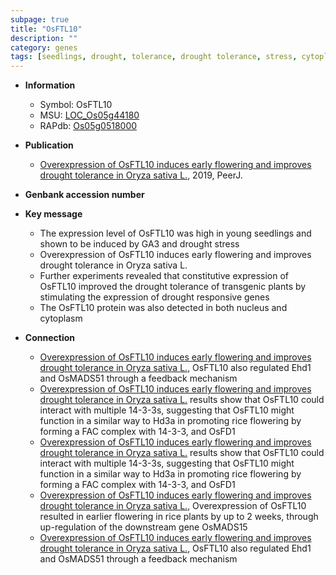 ```yaml
---
subpage: true
title: "OsFTL10"
description: ""
category: genes
tags: [seedlings, drought, tolerance, drought tolerance, stress, cytoplasm, nucleus, drought stress]
---
```


* **Information**  
    + Symbol: OsFTL10  
    + MSU: [LOC_Os05g44180](http://rice.plantbiology.msu.edu/cgi-bin/ORF_infopage.cgi?orf=LOC_Os05g44180)  
    + RAPdb: [Os05g0518000](http://rapdb.dna.affrc.go.jp/viewer/gbrowse_details/irgsp1?name=Os05g0518000)  

* **Publication**  
    + [Overexpression of OsFTL10 induces early flowering and improves drought tolerance in Oryza sativa L.](http://www.ncbi.nlm.nih.gov/pubmed?term=Overexpression+of+OsFTL10+induces+early+flowering+and+improves+drought+tolerance+in+Oryza+sativa+L.%5BTitle%5D), 2019, PeerJ.

* **Genbank accession number**  

* **Key message**  
    + The expression level of OsFTL10 was high in young seedlings and shown to be induced by GA3 and drought stress
    + Overexpression of OsFTL10 induces early flowering and improves drought tolerance in Oryza sativa L.
    + Further experiments revealed that constitutive expression of OsFTL10 improved the drought tolerance of transgenic plants by stimulating the expression of drought responsive genes
    + The OsFTL10 protein was also detected in both nucleus and cytoplasm

* **Connection**  
    + [Overexpression of OsFTL10 induces early flowering and improves drought tolerance in Oryza sativa L.](http://www.ncbi.nlm.nih.gov/pubmed?term=Overexpression+of+OsFTL10+induces+early+flowering+and+improves+drought+tolerance+in+Oryza+sativa+L.%5BTitle%5D),  OsFTL10 also regulated Ehd1 and OsMADS51 through a feedback mechanism
    + [Overexpression of OsFTL10 induces early flowering and improves drought tolerance in Oryza sativa L.](BiFC) results show that OsFTL10 could interact with multiple 14-3-3s, suggesting that OsFTL10 might function in a similar way to Hd3a in promoting rice flowering by forming a FAC complex with 14-3-3, and OsFD1
    + [Overexpression of OsFTL10 induces early flowering and improves drought tolerance in Oryza sativa L.](BiFC) results show that OsFTL10 could interact with multiple 14-3-3s, suggesting that OsFTL10 might function in a similar way to Hd3a in promoting rice flowering by forming a FAC complex with 14-3-3, and OsFD1
    + [Overexpression of OsFTL10 induces early flowering and improves drought tolerance in Oryza sativa L.](http://www.ncbi.nlm.nih.gov/pubmed?term=Overexpression+of+OsFTL10+induces+early+flowering+and+improves+drought+tolerance+in+Oryza+sativa+L.%5BTitle%5D),  Overexpression of OsFTL10 resulted in earlier flowering in rice plants by up to 2 weeks, through up-regulation of the downstream gene OsMADS15
    + [Overexpression of OsFTL10 induces early flowering and improves drought tolerance in Oryza sativa L.](http://www.ncbi.nlm.nih.gov/pubmed?term=Overexpression+of+OsFTL10+induces+early+flowering+and+improves+drought+tolerance+in+Oryza+sativa+L.%5BTitle%5D),  OsFTL10 also regulated Ehd1 and OsMADS51 through a feedback mechanism



